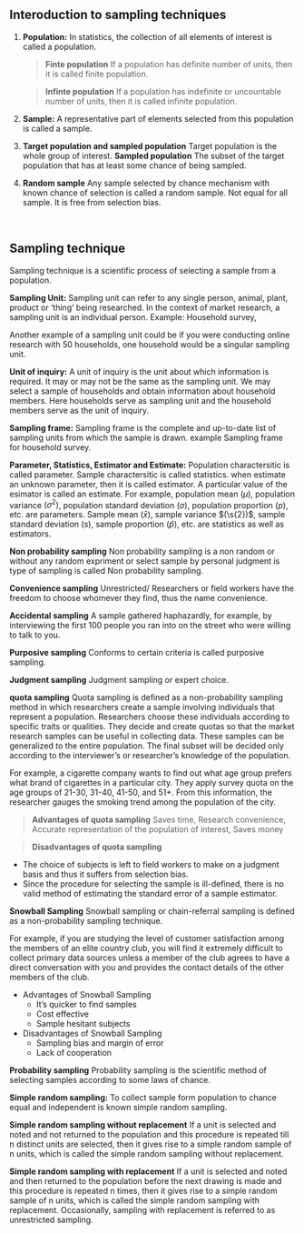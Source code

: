 ## Interoduction to sampling techniques

1. **Population:** In statistics, the collection of all elements of interest is called a population.

    >**Finte population** If a population has definite number of units, then it is called finite population.

    >**Infinte population** If a population has indefinite or uncountable number of units, then it is called infinite population.

2. **Sample:** A representative part of elements selected from this population is called a
sample.

3. **Target population and sampled population** Target population is the whole group of interest. **Sampled population** The subset of the target population that has at least some chance of being sampled. 

4. **Random sample** Any sample selected by chance mechanism with known chance of selection is called a random sample. Not equal for all sample. It is free from selection bias. 

<br>

## Sampling technique

Sampling technique is a scientific process of selecting a sample from a population.

**Sampling Unit:** Sampling unit can refer to any single person, animal, plant, product or ‘thing’ being researched. In the context of market research, a sampling unit is an individual person. 
Example: Household survey, 

Another example of a sampling unit could be if you were conducting online research with 50 households, one household would be a singular sampling unit.

**Unit of inquiry:** A unit of inquiry is the unit about which information is required. It may or may not be the same
as the sampling unit. We may select a sample of households and obtain information about
household members. Here households serve as sampling unit and the household members serve
as the unit of inquiry.

**Sampling frame:** Sampling frame is the complete and up-to-date list of sampling units from which the sample is drawn. example Sampling frame for household survey.

**Parameter, Statistics, Estimator and Estimate:** Population charactersitic is called parameter. Sample charactersitic is called statistics. when estimate an unknown parameter, then it is called estimator. A particular value of the esimator is called an estimate. For example, population mean $(\mu)$, population variance $(\sigma^{2})$, population standard deviation $(\sigma)$, population proportion $(p)$, etc. are parameters. Sample mean $(\bar{x})$, sample variance $(\s{2})$, sample standard deviation (s), sample proportion $(\hat{p})$, etc. are statistics as well as
estimators.

**Non probability sampling** Non probability sampling is a non random or without any random expriment or select sample by personal judgment is type of sampling is called Non probability sampling. 

**Convenience sampling** Unrestricted/ Researchers or field workers have the freedom to choose whomever they find, thus the name convenience. 

**Accidental sampling** A sample gathered haphazardly, for example, by interviewing the first 100 people you ran into on the street who were willing to talk to you.

**Purposive sampling** Conforms to certain criteria is called purposive
sampling.

**Judgment sampling** Judgment sampling or expert choice. 

**quota sampling** Quota sampling is defined as a non-probability sampling method in which researchers create a sample involving individuals that represent a population. Researchers choose these individuals according to specific traits or qualities. They decide and create quotas so that the market research samples can be useful in collecting data. These samples can be generalized to the entire population. The final subset will be decided only according to the interviewer’s or researcher’s knowledge of the population.

For example, a cigarette company wants to find out what age group prefers what brand of cigarettes in a particular city. They apply survey quota on the age groups of 21-30, 31-40, 41-50, and 51+. From this information, the researcher gauges the smoking trend among the population of the city.

>**Advantages of quota sampling** Saves time, Research convenience, Accurate representation of the population of interest, Saves money

>**Disadvantages of quota sampling** 
- The choice of subjects is left to field workers to make on a judgment basis and
thus it suffers from selection bias.
- Since the procedure for selecting the sample is ill-defined, there is no valid
method of estimating the standard error of a sample estimator.

**Snowball Sampling** Snowball sampling or chain-referral sampling is defined as a non-probability sampling technique. 

For example, if you are studying the level of customer satisfaction among the members of an elite country club, you will find it extremely difficult to collect primary data sources unless a member of the club agrees to have a direct conversation with you and provides the contact details of the other members of the club.

- Advantages of Snowball Sampling
    - It’s quicker to find samples
    - Cost effective
    - Sample hesitant subjects
- Disadvantages of Snowball Sampling
    - Sampling bias and margin of error
    - Lack of cooperation

**Probability sampling** 
Probability sampling is the scientific method of selecting samples according to some laws of chance. 

**Simple random sampling:**
    To collect sample form population to chance equal and independent is known simple random sampling.

**Simple random sampling without replacement** If a unit is selected and noted and not returned to the population and this procedure is repeated
till n distinct units are selected, then it gives rise to a simple random sample of n
units, which is called the simple random sampling without replacement.

**Simple random sampling with replacement** If a unit is selected and noted and then returned to the population before the next drawing is made and this procedure is repeated
n times, then it gives rise to a simple random sample of n units, which is called the simple random sampling with replacement. Occasionally, sampling with replacement is referred to as unrestricted sampling.